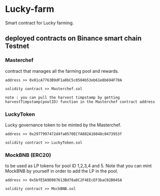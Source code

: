 # Lucky-farm

Smart contract for Lucky farming.

## deployed contracts on Binance smart chain Testnet

  ### Masterchef 
  
  contract that manages all the farming pool and rewards.
    
    address >> 0x01cA7763B9dF1a0bC5c0504b53eb61e8b694F70A
  
    solidity contract >> Masterchef.sol
    
    note : you can pull the harvest timpstamp by getting harvestTimpstamp(poolID) function in the Masterchef contract address
  
  ### LuckyToken
  
  Lucky governance token to be minted by the Masterchef.
    
    address >> 0x2977997472d4fa0570ECfA882A16048c0473953f
  
    solidity contract >> LuckyToken.sol
  
  ### MockBNB (ERC20) 
    
  to be used as LP tokens for pool ID 1,2,3,4 and 5. Note that you can mint MockBNB by yourself in order to add the LP in the pool.
    
    address >> 0x5bfE5A9D987613Bd78a8C2F4EEcEF3baC02B045A 
  
    solidity contract >> MockBNB.sol
  
  
  
